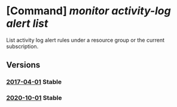 # [Command] _monitor activity-log alert list_

List activity log alert rules under a resource group or the current subscription.

## Versions

### [2017-04-01](/Resources/mgmt-plane/L3N1YnNjcmlwdGlvbnMve30vcHJvdmlkZXJzL21pY3Jvc29mdC5pbnNpZ2h0cy9hY3Rpdml0eWxvZ2FsZXJ0cw==/2017-04-01.xml) **Stable**

<!-- mgmt-plane /subscriptions/{}/providers/microsoft.insights/activitylogalerts 2017-04-01 -->
<!-- mgmt-plane /subscriptions/{}/resourcegroups/{}/providers/microsoft.insights/activitylogalerts 2017-04-01 -->

### [2020-10-01](/Resources/mgmt-plane/L3N1YnNjcmlwdGlvbnMve30vcHJvdmlkZXJzL21pY3Jvc29mdC5pbnNpZ2h0cy9hY3Rpdml0eWxvZ2FsZXJ0cw==/2020-10-01.xml) **Stable**

<!-- mgmt-plane /subscriptions/{}/providers/microsoft.insights/activitylogalerts 2020-10-01 -->
<!-- mgmt-plane /subscriptions/{}/resourcegroups/{}/providers/microsoft.insights/activitylogalerts 2020-10-01 -->
